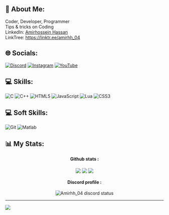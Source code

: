

## 💫 About Me:
Coder, Developer, Programmer<br>Tips & tricks on Coding<br>LinkedIn: <a href='https://www.linkedin.com/in/amirhossein-hassan/'>Amirhossein Hassan</a><br>LinkTree: https://linktr.ee/amirhh_04

## 🌐 Socials:
[![Discord](https://img.shields.io/badge/Discord-%237289DA.svg?logo=discord&logoColor=white)](https://discord.gg/https://discord.com/invite/uRWCfxtgpH) [![Instagram](https://img.shields.io/badge/Instagram-%23E4405F.svg?logo=Instagram&logoColor=white)](https://instagram.com/@amirhh_04) [![YouTube](https://img.shields.io/badge/YouTube-%23FF0000.svg?logo=YouTube&logoColor=white)](https://youtube.com/@@jasper_development) 

## 💻 Skills:
![C](https://img.shields.io/badge/c-%2300599C.svg?style=for-the-badge&logo=c&logoColor=white) ![C++](https://img.shields.io/badge/c++-%2300599C.svg?style=for-the-badge&logo=c%2B%2B&logoColor=white) ![HTML5](https://img.shields.io/badge/html5-%23E34F26.svg?style=for-the-badge&logo=html5&logoColor=white) ![JavaScript](https://img.shields.io/badge/javascript-%23323330.svg?style=for-the-badge&logo=javascript&logoColor=%23F7DF1E) ![Lua](https://img.shields.io/badge/lua-%232C2D72.svg?style=for-the-badge&logo=lua&logoColor=white) ![CSS3](https://img.shields.io/badge/css3-%231572B6.svg?style=for-the-badge&logo=css3&logoColor=white)

## 💻 Soft Skills:
![Git](https://img.shields.io/badge/Git-%23E34F26.svg?style=for-the-badge&logo=git&logoColor=white)
![Matlab](https://img.shields.io/badge/Matlab-%23E34F26.svg?style=for-the-badge&logo=matlab&logoColor=white)


## 📊 My Stats:
<div align="left">
    <div align="left">
        <div align="center">
            <h4 align="center">Github stats :</h4>
            <img align="center" src="http://github-profile-summary-cards.vercel.app/api/cards/profile-details?username=amirhh-04&theme=github_dark"/>
            <img align="center" src="https://github-readme-stats.vercel.app/api?username=amirhh-04&theme=dark&hide_border=true&include_all_commits=false&count_private=false"/>
            <img align="center" src="https://github-readme-stats.vercel.app/api/top-langs/?username=amirhh-04&theme=dark&hide_border=true&include_all_commits=false&count_private=false&layout=compact"/>
        </div>
        <div align="center">
            <h4 align="center">Discord profile :</h4>
            <img align="center" src="https://lanyard.cnrad.dev/api/698560253855531068" alt="Amirhh_04 discord status"/>
        </div>
    </div>
</div>

---

[![](https://visitcount.itsvg.in/api?id=amirhh-04&icon=0&color=12)](https://visitcount.itsvg.in)

<!-- Proudly created with GPRM ( https://gprm.itsvg.in ) -->
